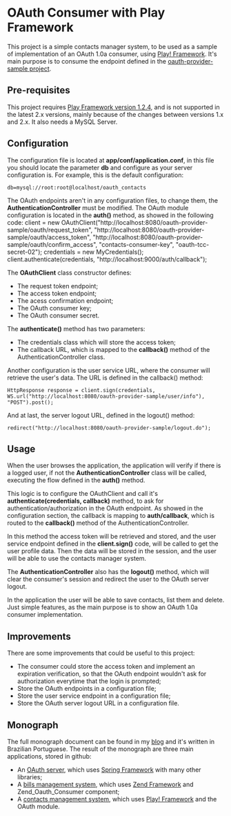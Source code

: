 # OAuth Consumer with Play Framework

This project is a simple contacts manager system, to be used as a sample of implementation of an OAuth 1.0a consumer, using [Play! Framework](http://playframework.org). It's main purpose is to consume the endpoint defined in the [oauth-provider-sample project](https://github.com/fernandomantoan/oauth-provider-sample).

## Pre-requisites

This project requires [Play Framework version 1.2.4](http://www.playframework.org/download), and is not supported in the latest 2.x versions, mainly because of the changes between versions 1.x and 2.x. It also needs a MySQL Server.

## Configuration

The configuration file is located at **app/conf/application.conf**, in this file you should locate the parameter **db** and configure as your server configuration is. For example, this is the default configuration:

	db=mysql://root:root@localhost/oauth_contacts

The OAuth endpoints aren't in any configuration files, to change them, the **AuthenticationController** must be modified. The OAuth module configuration is located in the **auth()** method, as showed in the following code:
	client = new OAuthClient("http://localhost:8080/oauth-provider-sample/oauth/request_token",
			"http://localhost:8080/oauth-provider-sample/oauth/access_token",
			"http://localhost:8080/oauth-provider-sample/oauth/confirm_access",
			"contacts-consumer-key",
			"oauth-tcc-secret-02");
    credentials = new MyCredentials();
    client.authenticate(credentials, "http://localhost:9000/auth/callback");

The **OAuthClient** class constructor defines:

* The request token endpoint;
* The access token endpoint;
* The acess confirmation endpoint;
* The OAuth consumer key;
* The OAuth consumer secret.

The **authenticate()** method has two parameters:

* The credentials class which will store the access token;
* The callback URL, which is mapped to the **callback()** method of the AuthenticationController class.

Another configuration is the user service URL, where the consumer will retrieve the user's data. The URL is defined in the callback() method:

	HttpResponse response = client.sign(credentials, WS.url("http://localhost:8080/oauth-provider-sample/user/info"), "POST").post();

And at last, the server logout URL, defined in the logout() method:

	redirect("http://localhost:8080/oauth-provider-sample/logout.do");

## Usage

When the user browses the application, the application will verify if there is a logged user, if not the **AuthenticationController** class will be called, executing the flow defined in the **auth()** method.

This logic is to configure the OAuthClient and call it's **authenticate(credentials, callback)** method, to ask for authentication/authorization in the OAuth endpoint. As showed in the configuration section, the callback is mapping to **auth/callback**, which is routed to the **callback()** method of the AuthenticationController.

In this method the access token will be retrieved and stored, and the user service endpoint defined in the **client.sign()** code, will be called to get the user profile data. Then the data will be stored in the session, and the user will be able to use the contacts manager system.

The **AuthenticationController** also has the **logout()** method, which will clear the consumer's session and redirect the user to the OAuth server logout.

In the application the user will be able to save contacts, list them and delete. Just simple features, as the main purpose is to show an OAuth 1.0a consumer implementation.

## Improvements

There are some improvements that could be useful to this project:

* The consumer could store the access token and implement an expiration verification, so that the OAuth endpoint wouldn't ask for authorization everytime that the login is prompted;
* Store the OAuth endpoints in a configuration file;
* Store the user service endpoint in a configuration file;
* Store the OAuth server logout URL in a configuration file.

## Monograph

The full monograph document can be found in my [blog](http://fernandomantoan.com/monografia-2/estudo-de-caso-de-uma-estrutura-de-autenticacao-unica-utilizando-o-protocolo-oauth/) and it's written in Brazilian Portuguese. The result of the monograph are three main applications, stored in github:

* An [OAuth server](https://github.com/fernandomantoan/oauth-provider-sample), which uses [Spring Framework](http://www.springsource.org) with many other libraries;
* A [bills management system](https://github.com/fernandomantoan/oauth-consumer-sample-zf), which uses [Zend Framework](http://framework.zend.com) and Zend_Oauth_Consumer component;
* A [contacts management system](https://github.com/fernandomantoan/oauth-consumer-sample-play), which uses [Play! Framework](http://www.playframework.org) and the OAuth module.